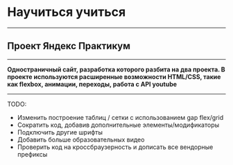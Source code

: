# Научиться учиться

---

## Проект Яндекс Практикум

---

**Одностраничный сайт, разработка которого разбита на два проекта. В проекте используются расширенные возможности HTML/CSS, такие как flexbox, анимации, переходы, работа с API youtube**

---

TODO:

- Изменить построение таблиц / сетки с использованием gap flex/grid
- Сократить код, добавив дополнительные элементы/модификаторы
- Подключить другие шрифты
- Добавить больше образовательных видео
- Проверить код на кроссбраузерность и дописать все вендорные префиксы
